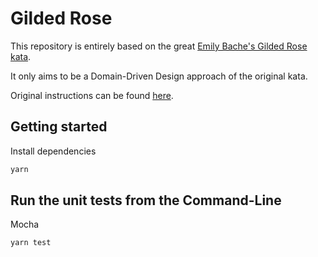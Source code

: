 # Gilded Rose

This repository is entirely based on the great [Emily Bache's Gilded Rose kata](https://github.com/emilybache/GildedRose-Refactoring-Kata.git).

It only aims to be a Domain-Driven Design approach of the original kata.

Original instructions can be found [here](./GildedRoseRequirements.md).

## Getting started

Install dependencies

```sh
yarn
```

## Run the unit tests from the Command-Line

Mocha

```sh
yarn test
```
